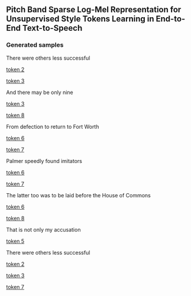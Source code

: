## Pitch Band Sparse Log-Mel Representation for Unsupervised Style Tokens Learning in End-to-End Text-to-Speech

### Generated samples

There were others less successful

[token 2](/Tacotron2_prosody_variation_samples/There_were_others_less_successful_62000steps_softmax_8tokens_1head_2_014.wav)

[token 3](/Tacotron2_prosody_variation_samples/There_were_others_less_successful_62000steps_softmax_8tokens_1head_3_014.wav)


And there may be only nine

[token 3](/Tacotron2_prosody_variation_samples/And_there_may_be_only_nine_62000steps_softmax_8tokens_1head_3_014.wav)

[token 8](/Tacotron2_prosody_variation_samples/And_there_may_be_only_nine_62000steps_softmax_8tokens_1head_8_014.wav)

From defection to return to Fort Worth

[token 6](/Tacotron2_prosody_variation_samples/From_defection_to_return_to_Forth_Worth_62000steps_softmax_8tokens_1head_6_014.wav)

[token 7](/Tacotron2_prosody_variation_samples/From_defection_to_return_to_Forth_Worth_62000steps_softmax_8tokens_1head_7_014.wav)


Palmer speedly found imitators

[token 6](/Tacotron2_prosody_variation_samples/Palmer_speedly_found_imitators_62000steps_softmax_8tokens_1head_6_014.wav)

[token 7](/Tacotron2_prosody_variation_samples/Palmer_speedly_found_imitators_62000steps_softmax_8tokens_1head_7_014.wav)

The latter too was to be laid before the House of Commons

[token 6](/Tacotron2_prosody_variation_samples/The_latter_too_was_to_be_laid_before_the_House_of_Commons_62000steps_softmax_8tokens_1head_6_014.wav)

[token 8](/Tacotron2_prosody_variation_samples/The_latter_too_was_to_be_laid_before_the_House_of_Commons_62000steps_softmax_8tokens_1head_8_014.wav)

That is not only my accusation

[token 5](/Tacotron2_prosody_variation_samples/There_is_not_only_my_accusation_66000steps_pitch_int_sparse_6tokens_1head_5_02.wav)

There were others less successful

[token 2](/Tacotron2_prosody_variation_samples/There_were_others_less_successful_62000steps_softmax_8tokens_1head_2_014.wav)

[token 3](/Tacotron2_prosody_variation_samples/There_were_others_less_successful_62000steps_softmax_8tokens_1head_3_014.wav)

[token 7](/Tacotron2_prosody_variation_samples/There_were_others_less_successful_62000steps_softmax_8tokens_1head_7_014.wav)
